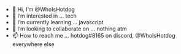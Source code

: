 - 👋 Hi, I’m @WhoIsHotdog
- 👀 I’m interested in ... tech
- 🌱 I’m currently learning ... javascript
- 💞️ I’m looking to collaborate on ... nothing atm
- 📫 How to reach me ... hotdog#8165 on discord, @WhoIsHotdog everywhere else

<!---
WhoIsHotdog/WhoIsHotdog is a ✨ special ✨ repository because its `README.md` (this file) appears on your GitHub profile.
You can click the Preview link to take a look at your changes.
--->
